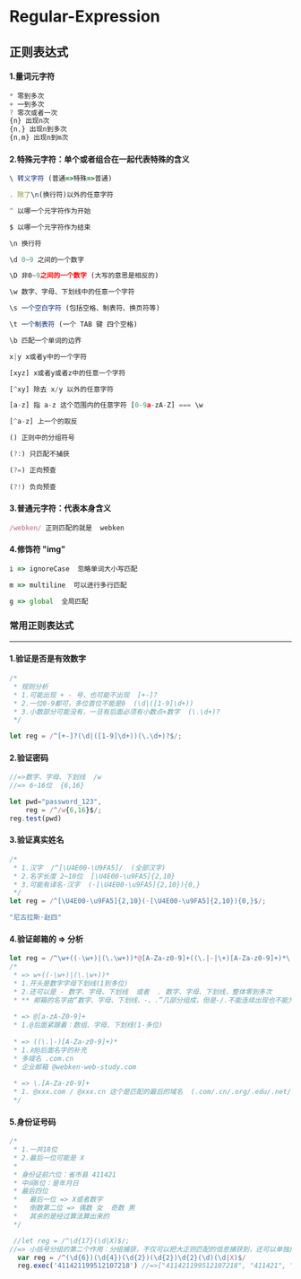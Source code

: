 # Regular-Expression

## 正则表达式

#### 1.量词元字符

```javascript
* 零到多次
+ 一到多次
? 零次或者一次
{n} 出现n次
{n,} 出现n到多次
{n,m} 出现n到m次
```



#### 2.特殊元字符：单个或者组合在一起代表特殊的含义

```javascript
\ 转义字符 (普通=>特殊=>普通)

. 除了\n(换行符)以外的任意字符

^ 以哪一个元字符作为开始

$ 以哪一个元字符作为结束

\n 换行符

\d 0~9 之间的一个数字

\D 非0~9之间的一个数字 (大写的意思是相反的)

\w 数字、字母、下划线中的任意一个字符

\s 一个空白字符 (包括空格、制表符、换页符等)

\t 一个制表符 (一个 TAB 键 四个空格)

\b 匹配一个单词的边界

x|y x或者y中的一个字符

[xyz] x或者y或者z中的任意一个字符

[^xy] 除去 x/y 以外的任意字符

[a-z] 指 a-z 这个范围内的任意字符 [0-9a-zA-Z] === \w

[^a-z] 上一个的取反

() 正则中的分组符号

(?:) 只匹配不捕获

(?=) 正向预查
 
(?!) 负向预查

```



#### 3.普通元字符：代表本身含义

```javascript
/webken/ 正则匹配的就是  webken
```



#### 4.修饰符  "img"

```javascript
i => ignoreCase  忽略单词大小写匹配

m => multiline  可以进行多行匹配

g => global  全局匹配
```



### 常用正则表达式

------

#### 1.验证是否是有效数字

```javascript
/*
 * 规则分析
 * 1.可能出现 + - 号，也可能不出现  [+-]?
 * 2.一位0-9都可，多位首位不能是0  (\d|([1-9]\d+))
 * 3.小数部分可能没有，一旦有后面必须有小数点+数字  (\.\d+)?
 */

let reg = /^[+-]?(\d|([1-9]\d+))(\.\d+)?$/;
```

#### 2.验证密码

```javascript
//=>数字、字母、下划线  /w
//=> 6~16位  {6,16}

let pwd="password_123",
    reg = /^/w{6,16}$/;
reg.test(pwd)
```

#### 3.验证真实姓名

```javascript
/*
 * 1.汉字  /^[\U4E00-\U9FA5]/  (全部汉字)
 * 2.名字长度 2~10位  [\U4E00-\u9FA5]{2,10}
 * 3.可能有译名·汉字  (·[\U4E00-\u9FA5]{2,10}){0,}
 */
let reg = /^[\U4E00-\u9FA5]{2,10}(·[\U4E00-\u9FA5]{2,10}){0,}$/;

"尼古拉斯·赵四"

```

#### 4.验证邮箱的 => 分析

```javascript
let reg = /^\w+((-\w+)|(\.\w+))*@[A-Za-z0-9]+((\.|-|\+)[A-Za-z0-9]+)*\.[A-Za-z0-9]+$/
/*
 * => w+((-\w+)|(\.\w+))*
 * 1.开头是数字字母下划线(1到多位)
 * 2.还可以是 - 数字、字母、下划线  或者  . 数字、字母、下划线，整体零到多次
 * ** 邮箱的名字由“数字、字母、下划线、-、.”几部分组成，但是-/.不能连续出现也不能为开始
 
 * => @[a-zA-Z0-9]+
 * 1.@后面紧跟着：数组、字母、下划线(1-多位)
 
 * => ((\.|-)[A-Za-z0-9]+)*
 * 1.对@后面名字的补充
 * 多域名 .com.cn
 * 企业邮箱 @webken-web-study.com
 
 * => \.[A-Za-z0-9]+
 * 1. @xxx.com / @xxx.cn 这个是匹配的最后的域名  (.com/.cn/.org/.edu/.net/.vip...)
 */
```

#### 5.身份证号码

```javascript
/*
 * 1.一共18位
 * 2.最后一位可能是 X
 *
 * 身份证前六位：省市县 411421
 * 中间8位：是年月日
 * 最后四位
 *   最后一位 => X或者数字
 *   倒数第二位 => 偶数 女  奇数 男
 *   其余的是经过算法算出来的
 */

 //let reg = /^\d{17}(\d|X)$/;
//=> 小括号分组的第二个作用：分组捕获，不仅可以把大正则匹配的信息捕获到，还可以单独捕获到每个小分组的内容
  var reg = /^(\d{6})(\d{4})(\d{2})(\d{2})\d{2}(\d)(\d|X)$/
  reg.exec('411421199512107218') //=>["411421199512107218", "411421", "1995", "12", "10", "1", "8"]  捕获结果是数组，包含每一个小分组单独获取的内容

```

